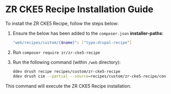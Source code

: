 # ZR CKE5 Recipe Installation Guide

To install the ZR CKE5 Recipe, follow the steps below:

1. Ensure the below has been added to the `composer.json` **installer-paths**:
    ```sh
    "web/recipes/custom/{$name}": ["type:drupal-recipe"]
    ```
2. Run `composer require zr/zr-cke5-recipe`
3. Run the following command (within `/web` directory):

    ```sh
    ddev drush recipe recipes/custom/zr-cke5-recipe
    ddev drush cim --partial --source=recipes/custom/zr-cke5-recipe/config -y
    ```

This command will execute the ZR CKE5 Recipe installation.
